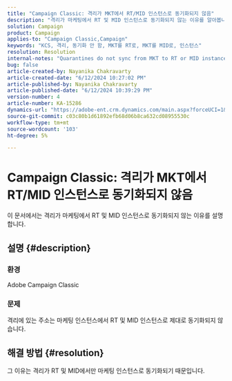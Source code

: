 ```yaml
---
title: "Campaign Classic: 격리가 MKT에서 RT/MID 인스턴스로 동기화되지 않음"
description: "격리가 마케팅에서 RT 및 MID 인스턴스로 동기화되지 않는 이유를 알아봅니다."
solution: Campaign
product: Campaign
applies-to: "Campaign Classic,Campaign"
keywords: "KCS, 격리, 동기화 안 함, MKT를 RT로, MKT를 MID로, 인스턴스"
resolution: Resolution
internal-notes: "Quarantines do not sync from MKT to RT or MID instances"
bug: false
article-created-by: Nayanika Chakravarty
article-created-date: "6/12/2024 10:27:02 PM"
article-published-by: Nayanika Chakravarty
article-published-date: "6/12/2024 10:39:29 PM"
version-number: 4
article-number: KA-15286
dynamics-url: "https://adobe-ent.crm.dynamics.com/main.aspx?forceUCI=1&pagetype=entityrecord&etn=knowledgearticle&id=9e210ade-0a29-ef11-840a-000d3a3764e0"
source-git-commit: c03c80b1d61892efb68d06b8ca632cd08955530c
workflow-type: tm+mt
source-wordcount: '103'
ht-degree: 5%

---
```


# Campaign Classic: 격리가 MKT에서 RT/MID 인스턴스로 동기화되지 않음


이 문서에서는 격리가 마케팅에서 RT 및 MID 인스턴스로 동기화되지 않는 이유를 설명합니다.

## 설명 {#description}


### <b>환경</b>

Adobe Campaign Classic

### <b>문제</b>

격리에 있는 주소는 마케팅 인스턴스에서 RT 및 MID 인스턴스로 제대로 동기화되지 않습니다.


## 해결 방법 {#resolution}


그 이유는 격리가 RT 및 MID에서만 마케팅 인스턴스로 동기화되기 때문입니다.

